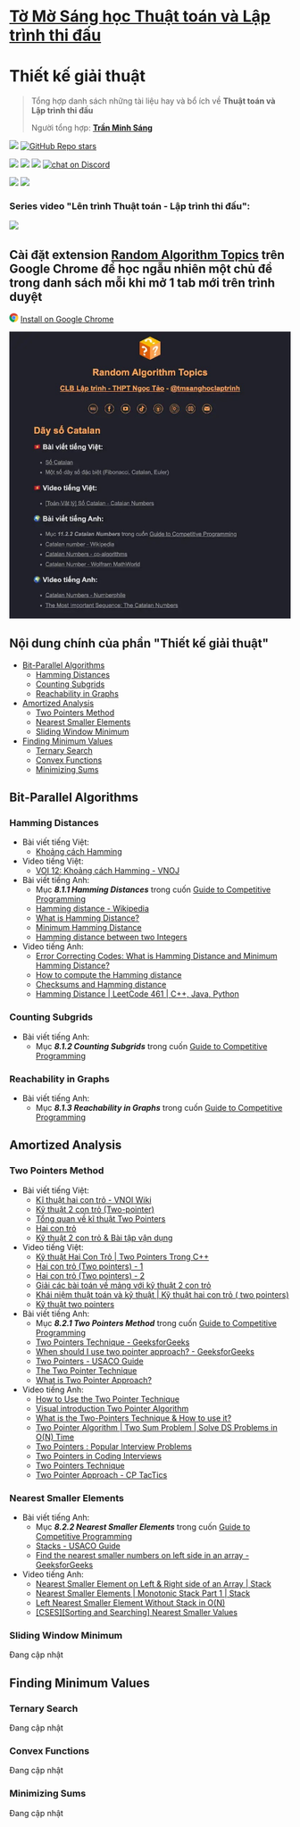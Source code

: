 # [Tờ Mờ Sáng học Thuật toán và Lập trình thi đấu](/README.md)

# Thiết kế giải thuật

> Tổng hợp danh sách những tài liệu hay và bổ ích về **Thuật toán và Lập trình thi đấu**
> 
> Người tổng hợp: **[Trần Minh Sáng](https://www.facebook.com/sangtran.04/)**

<p align="left">
  <a href="#"><img src="https://img.shields.io/endpoint?url=https%3A%2F%2Fhits.dwyl.com%2Ftmsanghoclaptrinh%2Ftmsang-hoc-thuat-toan.json&label=visitors&color=blue"></a>
  <a href="#"><img alt="GitHub Repo stars" src="https://img.shields.io/github/stars/tmsanghoclaptrinh/tmsang-hoc-thuat-toan"></a>
</p>
<p align="left">
  <a href="https://github.com/tmsanghoclaptrinh"><img src="https://img.shields.io/badge/author-tmsanghoclaptrinh-41454A?logo=github&labelColor=grey"></a>
  <a href="https://facebook.com/clb.it.ngoctao"><img src="https://img.shields.io/badge/facebook-clb.it.ngoctao-41454A?logo=facebook&logoColor=white&labelColor=blue"></a>
  <a href="https://www.youtube.com/@tmsanghoclaptrinh"><img src="https://img.shields.io/badge/youtube-tmsanghoclaptrinh-41454A?logo=youtube&logoColor=white&labelColor=red"></a>
  <a href="https://discord.gg/ajXr5kRKkk"><img src="https://img.shields.io/discord/994125923819458590?logo=discord&logoColor=white&labelColor=5865F2&color=green" alt="chat on Discord"></a>
</p>
<p align="left">
  <a href="https://tmsanghoclaptrinh.com"><img src="https://img.shields.io/badge/blog-tmsanghoclaptrinh.com-white"></a>
  <a href="https://dev.to/tmsanghoclaptrinh"><img src="https://img.shields.io/badge/dev.to-tmsanghoclaptrinh-white"></a>
</p>

### Series video "Lên trình Thuật toán - Lập trình thi đấu": 

[![](https://markdown-videos-api.jorgenkh.no/youtube/AgwnOQbJVvU)](https://www.youtube.com/watch?v=AgwnOQbJVvU&list=PLqfkD788zZGCjhbJsmyhInVAhHBSV8Gqg&index=1)

## Cài đặt extension [Random Algorithm Topics](https://chromewebstore.google.com/detail/random-algorithm-topics/cfbnefdpfhohjhehglbjkchobnaknbkm) trên Google Chrome để học ngẫu nhiên một chủ đề trong danh sách mỗi khi mở 1 tab mới trên trình duyệt

<img src="../media/chrome_logo.png" height=16/> [Install on Google Chrome](https://chromewebstore.google.com/detail/random-algorithm-topics/cfbnefdpfhohjhehglbjkchobnaknbkm)

<img src="../media/screenshot.jpeg" alt="Extension Random Algorithm Topics screenshot">

## Nội dung chính của phần "Thiết kế giải thuật"

- [Bit-Parallel Algorithms](#bit-parallel-algorithms)
  - [Hamming Distances](#hamming-distances)
  - [Counting Subgrids](#counting-subgrids)
  - [Reachability in Graphs](#reachability-in-graphs)
- [Amortized Analysis](#amortized-analysis)
  - [Two Pointers Method](#two-pointers-method)
  - [Nearest Smaller Elements](#nearest-smaller-elements)
  - [Sliding Window Minimum](#sliding-window-minimum)
- [Finding Minimum Values](#finding-minimum-values)
  - [Ternary Search](#ternary-search)
  - [Convex Functions](#convex-functions)
  - [Minimizing Sums](#minimizing-sums)

## Bit-Parallel Algorithms

### Hamming Distances

- Bài viết tiếng Việt:
    - [Khoảng cách Hamming](https://vi.wikipedia.org/wiki/Kho%E1%BA%A3ng_c%C3%A1ch_Hamming)
- Video tiếng Việt:
    - [VOI 12: Khoảng cách Hamming - VNOJ](https://www.youtube.com/watch?v=epbCzPsNNzY)
- Bài viết tiếng Anh:
    - Mục ***8.1.1 Hamming Distances*** trong cuốn [Guide to Competitive Programming](https://drive.google.com/file/d/1-V14oys49VJM6oipdcaIGcLzakaR_Hkn/view)
    - [Hamming distance - Wikipedia](https://en.wikipedia.org/wiki/Hamming_distance)
    - [What is Hamming Distance?](https://www.tutorialspoint.com/what-is-hamming-distance)
    - [Minimum Hamming Distance](https://www.geeksforgeeks.org/minimum-hamming-distance/)
    - [Hamming distance between two Integers](https://www.geeksforgeeks.org/hamming-distance-between-two-integers/)
- Video tiếng Anh:
    - [Error Correcting Codes: What is Hamming Distance and Minimum Hamming Distance?](https://www.youtube.com/watch?v=7SVSXiWc0-o)
    - [How to compute the Hamming distance](https://www.youtube.com/watch?v=P02mJhS9qQ4)
    - [Checksums and Hamming distance](https://www.youtube.com/watch?v=ppU41c15Xho)
    - [Hamming Distance | LeetCode 461 | C++, Java, Python](https://www.youtube.com/watch?v=5UKMvO5bXPI)

### Counting Subgrids

- Bài viết tiếng Anh:
    - Mục ***8.1.2 Counting Subgrids*** trong cuốn [Guide to Competitive Programming](https://drive.google.com/file/d/1-V14oys49VJM6oipdcaIGcLzakaR_Hkn/view)

### Reachability in Graphs

- Bài viết tiếng Anh:
    - Mục ***8.1.3 Reachability in Graphs*** trong cuốn [Guide to Competitive Programming](https://drive.google.com/file/d/1-V14oys49VJM6oipdcaIGcLzakaR_Hkn/view)

## Amortized Analysis

### Two Pointers Method

- Bài viết tiếng Việt:
    - [Kĩ thuật hai con trỏ - VNOI Wiki](https://wiki.vnoi.info/algo/basic/two-pointers)
    - [Kỹ thuật 2 con trỏ (Two-pointer)](https://codedream.edu.vn/ky-thuat-2-con-tro-two-pointer/)
    - [Tổng quan về kĩ thuật Two Pointers](https://hackmd.io/@vuquelam28/HJrCyQE2_)
    - [Hai con trỏ](https://howkteam.vn/course/cau-truc-du-lieu-va-giai-thuat/hai-con-tro-4294)
    - [Kỹ thuật 2 con trỏ & Bài tập vận dụng](https://hackmd.io/@hda/SkejOs2gn)
- Video tiếng Việt:
    - [Kỹ thuật Hai Con Trỏ | Two Pointers Trong C++](https://www.youtube.com/watch?v=PPyw2vp6SIU)
    - [Hai con trỏ (Two pointers) - 1](https://www.youtube.com/watch?v=nk317NPlBJ4)
    - [Hai con trỏ (Two pointers) - 2](https://www.youtube.com/watch?v=s-ULxuOkllw)
    - [Giải các bài toán về mảng với kỹ thuật 2 con trỏ](https://www.youtube.com/watch?v=WsKoCy83wvc)
    - [Khái niệm thuật toán và kỹ thuật | Kỹ thuật hai con trỏ ( two pointers)](https://www.youtube.com/watch?v=VVaLBG1-z2Q)
    - [Kỹ thuật two pointers](https://www.youtube.com/watch?v=ussLEUIBpv8)
- Bài viết tiếng Anh:
    - Mục ***8.2.1 Two Pointers Method*** trong cuốn [Guide to Competitive Programming](https://drive.google.com/file/d/1-V14oys49VJM6oipdcaIGcLzakaR_Hkn/view)
    - [Two Pointers Technique - GeeksforGeeks](https://www.geeksforgeeks.org/two-pointers-technique/)
    - [When should I use two pointer approach? - GeeksforGeeks](https://www.geeksforgeeks.org/when-should-i-use-two-pointer-approach/)
    - [Two Pointers - USACO Guide](https://usaco.guide/silver/two-pointers?lang=cpp)
    - [The Two Pointer Technique](https://algodaily.com/lessons/using-the-two-pointer-technique)
    - [What is Two Pointer Approach?](https://takeuforward.org/data-structure/what-is-two-pointer-approach/)
- Video tiếng Anh:
    - [How to Use the Two Pointer Technique](https://www.youtube.com/watch?v=-gjxg6Pln50)
    - [Visual introduction Two Pointer Algorithm](https://www.youtube.com/watch?v=On03HWe2tZM)
    - [What is the Two-Pointers Technique & How to use it?](https://www.youtube.com/watch?v=VEPCm3BCtik)
    - [Two Pointer Algorithm | Two Sum Problem | Solve DS Problems in O(N) Time](https://www.youtube.com/watch?v=2wVjt3yhGwg)
    - [Two Pointers : Popular Interview Problems](https://www.youtube.com/playlist?list=PLpIkg8OmuX-LtRw7om1-EV6aJMRKjbSSR)
    - [Two Pointers in Coding Interviews](https://www.youtube.com/watch?v=QwN-weNSrAg)
    - [Two Pointers Technique](https://www.youtube.com/watch?v=xZ4AfXHQ1VQ)
    - [Two Pointer Approach - CP TacTics](https://www.youtube.com/watch?v=ymKrGndnTis)

### Nearest Smaller Elements

- Bài viết tiếng Anh:
    - Mục ***8.2.2 Nearest Smaller Elements*** trong cuốn [Guide to Competitive Programming](https://drive.google.com/file/d/1-V14oys49VJM6oipdcaIGcLzakaR_Hkn/view)
    - [Stacks - USACO Guide](https://usaco.guide/gold/stacks?lang=cpp)
    - [Find the nearest smaller numbers on left side in an array - GeeksforGeeks](https://www.geeksforgeeks.org/find-the-nearest-smaller-numbers-on-left-side-in-an-array/)
- Video tiếng Anh:
    - [Nearest Smaller Element on Left & Right side of an Array | Stack](https://www.youtube.com/watch?v=_RtghJnM1Qo)
    - [Nearest Smaller Elements | Monotonic Stack Part 1 | Stack](https://www.youtube.com/watch?v=Z3FtVBHQIj4)
    - [Left Nearest Smaller Element Without Stack in O(N)](https://www.youtube.com/watch?v=NIiK0ycMkmE)
    - [[CSES][Sorting and Searching] Nearest Smaller Values](https://www.youtube.com/watch?v=fM_vHHzHR1o)

### Sliding Window Minimum

Đang cập nhật

## Finding Minimum Values

### Ternary Search

Đang cập nhật

### Convex Functions

Đang cập nhật

### Minimizing Sums

Đang cập nhật
